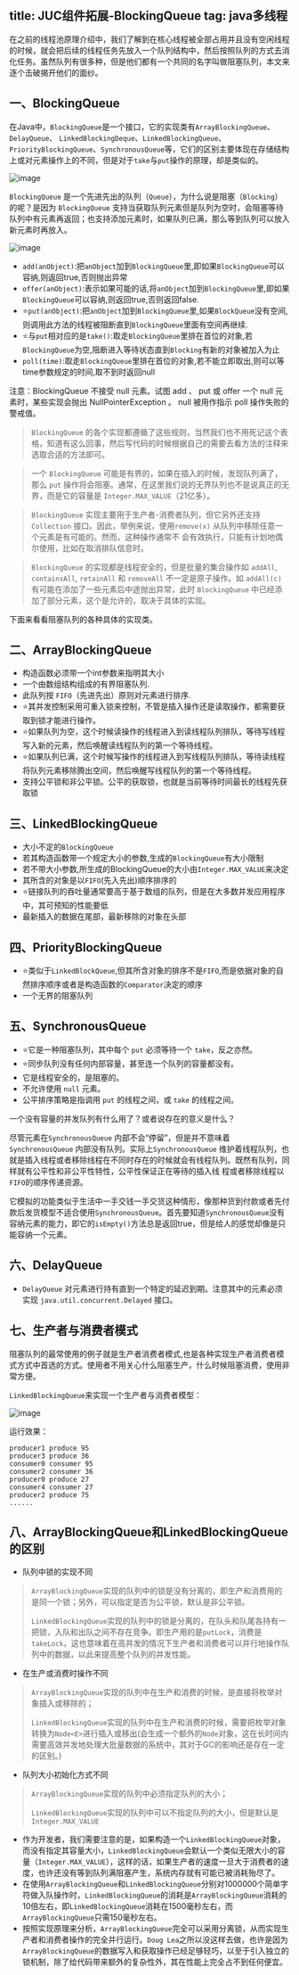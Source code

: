 title: JUC组件拓展-BlockingQueue
tag: java多线程
---
在之前的线程池原理介绍中，我们了解到在核心线程被全部占用并且没有空闲线程的时候，就会把后续的线程任务先放入一个队列结构中，然后按照队列的方式去消化任务。虽然队列有很多种，但是他们都有一个共同的名字叫做阻塞队列，本文来逐个击破揭开他们的面纱。
<!-- more -->

## 一、BlockingQueue

在Java中，`BlockingQueue`是一个接口，它的实现类有`ArrayBlockingQueue`、`DelayQueue`、 `LinkedBlockingDeque`、`LinkedBlockingQueue`、`PriorityBlockingQueue`、`SynchronousQueue`等，它们的区别主要体现在存储结构上或对元素操作上的不同，但是对于`take`与`put`操作的原理，却是类似的。

![image](http://bloghello.oursnail.cn/BlockingQueue%E7%9A%84%E5%9F%BA%E6%9C%AC%E5%8E%9F%E7%90%86)

 `BlockingQueue` 是一个先进先出的队列（`Queue`），为什么说是阻塞（`Blocking`）的呢？是因为 `BlockingQueue` 支持当获取队列元素但是队列为空时，会阻塞等待队列中有元素再返回；也支持添加元素时，如果队列已满，那么等到队列可以放入新元素时再放入。
 
![image](http://bloghello.oursnail.cn/%E5%B8%B8%E7%94%A8%E6%96%B9%E6%B3%95.png)

- `add(anObject)`:把`anObject`加到`BlockingQueue`里,即如果`BlockingQueue`可以容纳,则返回true,否则抛出异常
- `offer(anObject)`:表示如果可能的话,将`anObject`加到`BlockingQueue`里,即如果`BlockingQueue`可以容纳,则返回true,否则返回false.
- ⭐`put(anObject)`:把`anObject`加到`BlockingQueue`里,如果`BlockQueue`没有空间,则调用此方法的线程被阻断直到`BlockingQueue`里面有空间再继续.
- ⭐与`put`相对应的是`take()`:取走`BlockingQueue`里排在首位的对象,若`BlockingQueue`为空,阻断进入等待状态直到`Blocking`有新的对象被加入为止
- `poll(time)`:取走`BlockingQueue`里排在首位的对象,若不能立即取出,则可以等time参数规定的时间,取不到时返回null

<div class="tip">
注意：BlockingQueue 不接受 null 元素。试图 add 、 put 或 offer 一个 null  元素时，某些实现会抛出 NullPointerException 。 null 被用作指示 poll  操作失败的警戒值。
</div>


> `BlockingQueue` 的各个实现都遵循了这些规则，当然我们也不用死记这个表格，知道有这么回事，然后写代码的时候根据自己的需要去看方法的注释来选取合适的方法即可。


> 一个 `BlockingQueue` 可能是有界的，如果在插入的时候，发现队列满了，那么 `put` 操作将会阻塞。通常，在这里我们说的无界队列也不是说真正的无界，而是它的容量是 `Integer.MAX_VALUE`（21亿多）。

> `BlockingQueue` 实现主要用于生产者-消费者队列，但它另外还支持`Collection` 接口。因此，举例来说，使用`remove(x)` 从队列中移除任意一个元素是有可能的。然而，这种操作通常不 会有效执行，只能有计划地偶尔使用，比如在取消排队信息时。

> `BlockingQueue` 的实现都是线程安全的，但是批量的集合操作如 `addAll`, `containsAll`, `retainAll` 和 `removeAll` 不一定是原子操作。如 `addAll(c)` 有可能在添加了一些元素后中途抛出异常，此时 `BlockingQueue` 中已经添加了部分元素，这个是允许的，取决于具体的实现。

下面来看看阻塞队列的各种具体的实现类。

## 二、ArrayBlockingQueue

- 构造函数必须带一个int参数来指明其大小
- 一个由数组结构组成的有界阻塞队列.
- 此队列按 `FIFO`（先进先出）原则对元素进行排序.
- ⭐其并发控制采用可重入锁来控制，不管是插入操作还是读取操作，都需要获取到锁才能进行操作。
- ⭐如果队列为空，这个时候读操作的线程进入到读线程队列排队，等待写线程写入新的元素，然后唤醒读线程队列的第一个等待线程。
- ⭐如果队列已满，这个时候写操作的线程进入到写线程队列排队，等待读线程将队列元素移除腾出空间，然后唤醒写线程队列的第一个等待线程。
- 支持公平锁和非公平锁。公平的获取锁，也就是当前等待时间最长的线程先获取锁


## 三、LinkedBlockingQueue

- 大小不定的`BlockingQueue`
- 若其构造函数带一个规定大小的参数,生成的`BlockingQueue`有大小限制
- 若不带大小参数,所生成的BlockingQueue的大小由`Integer.MAX_VALUE`来决定
- 其所含的对象是以`FIFO`(先入先出)顺序排序的
- ⭐链接队列的吞吐量通常要高于基于数组的队列，但是在大多数并发应用程序中，其可预知的性能要低
- 最新插入的数据在尾部，最新移除的对象在头部

## 四、PriorityBlockingQueue
- ⭐类似于`LinkedBlockQueue`,但其所含对象的排序不是`FIFO`,而是依据对象的自然排序顺序或者是构造函数的`Comparator`决定的顺序
- 一个无界的阻塞队列

## 五、SynchronousQueue

- ⭐它是一种阻塞队列，其中每个 `put` 必须等待一个 `take`，反之亦然。
- ⭐同步队列没有任何内部容量，甚至连一个队列的容量都没有。
- 它是线程安全的，是阻塞的。 
- 不允许使用 `null` 元素。 
- 公平排序策略是指调用 `put` 的线程之间，或 `take` 的线程之间。

一个没有容量的并发队列有什么用了？或者说存在的意义是什么？

尽管元素在`SynchronousQueue` 内部不会“停留”，但是并不意味着`SynchronousQueue` 内部没有队列。实际上`SynchronousQueue` 维护着线程队列，也就是插入线程或者移除线程在不同时存在的时候就会有线程队列。既然有队列，同样就有公平性和非公平性特性，公平性保证正在等待的插入线 程或者移除线程以`FIFO`的顺序传递资源。

它模拟的功能类似于生活中一手交钱一手交货这种情形，像那种货到付款或者先付款后发货模型不适合使用`SynchronousQueue`。首先要知道`SynchronousQueue`没有容纳元素的能力，即它的`isEmpty()`方法总是返回true，但是给人的感觉却像是只能容纳一个元素。

## 六、DelayQueue

- `DelayQueue` 对元素进行持有直到一个特定的延迟到期。注意其中的元素必须实现 `java.util.concurrent.Delayed` 接口。


## 七、生产者与消费者模式

阻塞队列的最常使用的例子就是生产者消费者模式,也是各种实现生产者消费者模式方式中首选的方式。使用者不用关心什么阻塞生产，什么时候阻塞消费，使用非常方便。

`LinkedBlockingQueue`来实现一个生产者与消费者模型：

![image](http://bloghello.oursnail.cn/thread13-1.png)

运行效果：


```
producer1 produce 95
producer3 produce 36
consumer0 consumer 95
consumer2 consumer 36
producer0 produce 27
consumer4 consumer 27
producer2 produce 75
......
```

## 八、ArrayBlockingQueue和LinkedBlockingQueue的区别

- 队列中锁的实现不同

> `ArrayBlockingQueue`实现的队列中的锁是没有分离的，即生产和消费用的是同一个锁；另外，可以指定是否为公平锁，默认是非公平锁。
> 
> `LinkedBlockingQueue`实现的队列中的锁是分离的，在队头和队尾各持有一把锁，入队和出队之间不存在竞争。即生产用的是`putLock`，消费是`takeLock`，这也意味着在高并发的情况下生产者和消费者可以并行地操作队列中的数据，以此来提高整个队列的并发性能。

- 在生产或消费时操作不同

> `ArrayBlockingQueue`实现的队列中在生产和消费的时候，是直接将枚举对象插入或移除的；
> 
> `LinkedBlockingQueue`实现的队列中在生产和消费的时候，需要把枚举对象转换为`Node<E>`进行插入或移出(会生成一个额外的`Node`对象，这在长时间内需要高效并发地处理大批量数据的系统中，其对于GC的影响还是存在一定的区别。)

- 队列大小初始化方式不同

> `ArrayBlockingQueue`实现的队列中必须指定队列的大小；
> 
> `LinkedBlockingQueue`实现的队列中可以不指定队列的大小，但是默认是`Integer.MAX_VALUE`

- 作为开发者，我们需要注意的是，如果构造一个`LinkedBlockingQueue`对象，而没有指定其容量大小，`LinkedBlockingQueue`会默认一个类似无限大小的容量（`Integer.MAX_VALUE`），这样的话，如果生产者的速度一旦大于消费者的速度，也许还没有等到队列满阻塞产生，系统内存就有可能已被消耗殆尽了。
- 在使用`ArrayBlockingQueue`和`LinkedBlockingQueue`分别对1000000个简单字符做入队操作时，`LinkedBlockingQueue`的消耗是`ArrayBlockingQueue`消耗的10倍左右，即`LinkedBlockingQueue`消耗在1500毫秒左右，而`ArrayBlockingQueue`只需150毫秒左右。
- 按照实现原理来分析，`ArrayBlockingQueue`完全可以采用分离锁，从而实现生产者和消费者操作的完全并行运行。`Doug Lea`之所以没这样去做，也许是因为`ArrayBlockingQueue`的数据写入和获取操作已经足够轻巧，以至于引入独立的锁机制，除了给代码带来额外的复杂性外，其在性能上完全占不到任何便宜。